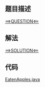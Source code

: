 ## 题目描述

[==>QUESTION<==](https://leetcode-cn.com/problems/maximum-number-of-eaten-apples/)

## 解法

[==>SOLUTION<==](https://leetcode-cn.com/problems/maximum-number-of-eaten-apples/solution/chi-ping-guo-de-zui-da-shu-mu-by-leetcod-93ka/)

## 代码

[EatenApples.java](https://github.com/Marshal7cc/leetcode-java/blob/master/src/greedy/EatenApples.java)

